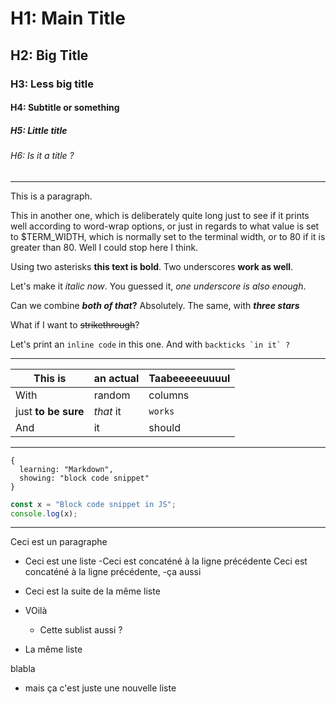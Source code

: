 # H1: Main Title

## H2: Big Title

### H3: Less big title

#### H4: Subtitle or something

##### H5: Little title

###### H6: Is it a title ?

---

This is a paragraph.

This in another one, which is deliberately quite long just to see if it prints well according to word-wrap options, or just in regards to what value is set to $TERM_WIDTH, which is normally set to the terminal width, or to 80 if it is greater than 80. Well I could stop here I think.

Using two asterisks **this text is bold**. Two underscores __work as well__.

Let's make it *italic now*. You guessed it, _one underscore is also enough_.

Can we combine **_both of that_?** Absolutely. The same, with ***three stars***

What if I want to ~~strikethrough~~?

Let's print an `inline code` in this one. And with ``backticks `in it` ?``

---

| This is | an actual | Taabeeeeeuuuul |
|---------|-----------|----------------|
| With | random | columns |
| just **to be sure** | *that* it | `works` |
| And | it | should |

---

```
{
  learning: "Markdown",
  showing: "block code snippet"
}
```

```js
const x = "Block code snippet in JS";
console.log(x);
```

---

Ceci est un paragraphe

- Ceci est une liste
  -Ceci est concaténé à la ligne précédente
Ceci est concaténé à la ligne précédente,
  -ça aussi
- Ceci est la suite de la même liste
- VOilà

  - Cette sublist aussi ?

- La même liste

blabla

- mais ça c'est juste une nouvelle liste

